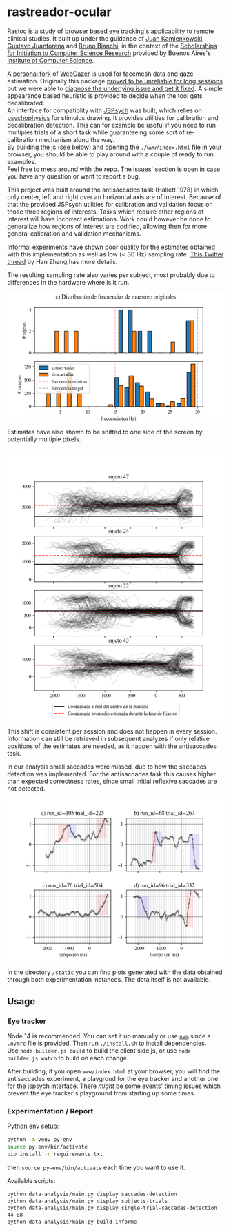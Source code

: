 # rastreador-ocular

Rastoc is a study of browser based eye tracking's applicability to remote
clinical studies.
It built up under the guidance of 
[Juan Kamienkowski](https://liaa.dc.uba.ar/juan-kamienkowski/),
[Gustavo Juantorena](https://liaa.dc.uba.ar/gustavo-juantorena-en/) and
[Bruno Bianchi](https://liaa.dc.uba.ar/bruno-bianchi-en/), in the
context of the [Scholarships for Initiation to Computer Science
Research](https://icc.fcen.uba.ar/un-primer-acercamiento-a-la-investigacion/)
provided by Buenos Aires's [Institute of Computer
Science](https://icc.fcen.uba.ar/).

A [personal fork](https://github.com/ffigari/WebGazer) of
[WebGazer](https://webgazer.cs.brown.edu/) is used for facemesh data and gaze
estimation.
Originally this package [proved to be unreliable for long sessions](
https://github.com/brownhci/WebGazer/issues/171
) but we were able to [diagnose the underlying issue and get it fixed](
https://github.com/jspsych/jsPsych/discussions/2490
).
A simple appearance based heuristic is provided to decide when the tool gets
decalibrated.  
An interface for compatiblity with [JSPsych](https://www.jspsych.org/7.1/) was
built, which relies on
[psychophysics](https://jspsychophysics.hes.kyushu-u.ac.jp/) for stimulus
drawing.
It provides utilities for calibration and decalibration detection.
This can for example be useful if you need to run multiples trials of a short
task while guaranteeing some sort of re-calibration mechanism along the way.  
By building the js (see below) and opening the `./www/index.html` file in your
browser, you should be able to play around with a couple of ready to run
examples.  
Feel free to mess around with the repo.
The issues' section is open in case you have any question or want to report a
bug.

This project was built around the antisaccades task (Hallett 1978) in which
only center, left and right over an horizontal axis are of interest.
Because of that the provided JSPsych utilities for calibration and validation
focus on those three regions of interests.
Tasks which require other regions of interest will have incorrect estimations.
Work could however be done to generalize how regions of interest are codified,
allowing then for more general calibration and validation mechanisms.

Informal experiments have shown poor quality for the estimates obtained with
this implementation as well as low (< 30 Hz) sampling rate.
[This Twitter
thread](https://twitter.com/_HanZhang_/status/1527762360076738560?t=vGxUz4ZdUnmzFq4O2GFUIw&s=08)
by Han Zhang has more details.

The resulting sampling rate also varies per subject, most probably due to 
differences in the hardware where is it run.

![sampling rates distribution](/static/second-sampling-frequencies-distribution.png)

Estimates have also shown to be shifted to one side of the screen by
potentially multiple pixels.

![shifted estimates](/static/skewed-estimations-examples.png)

This shift is consistent per session and does not happen in every session.
Information can still be retrieved in subsequent analyzes if only relative
positions of the estimates are needed, as it happen with the antisaccades task.

In our analysis small saccades were missed, due to how the saccades detection
was implemented.
For the antisaccades task this causes higher than expected correctness rates,
since small initial reflexive saccades are not detected.

![undetected saccades](/static/undetected-saccades-examples.png)

In the directory `/static` you can find plots generated with the data obtained
through both experimentation instances.
The data itself is not available.

## Usage

### Eye tracker

Node 14 is recommended.
You can set it up manually or use [`nvm`](https://github.com/nvm-sh/nvm) since
a `.nvmrc` file is provided.
Then run `./install.sh` to install dependencies.  
Use `node builder.js build` to build the client side js, or use
`node builder.js watch` to build on each change.

After building, if you open `www/index.html` at your browser, you will find the
antisaccades experiment, a playgroud for the eye tracker and another one for
the jspsych interface.
There _might_ be some events' timing issues which prevent the eye tracker's
playground from starting up some times.

### Experimentation / Report

Python env setup:
```sh
python -m venv py-env
source py-env/bin/activate
pip install -r requirements.txt
```  
then `source py-env/bin/activate` each time you want to use it.

Available scripts:
```
python data-analysis/main.py display saccades-detection
python data-analysis/main.py display subjects-trials
python data-analysis/main.py display single-trial-saccades-detection 44 88
python data-analysis/main.py build informe
```
